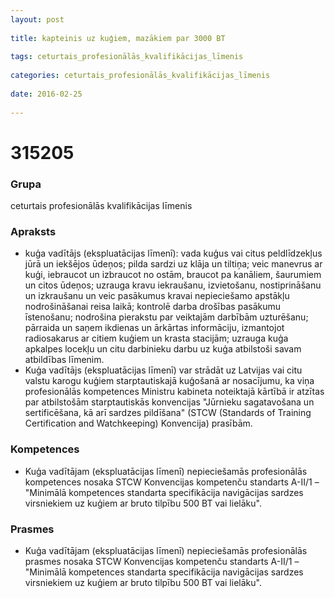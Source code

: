 ```yaml
---
layout: post
    
title: kapteinis uz kuģiem, mazākiem par 3000 BT
    
tags: ceturtais_profesionālās_kvalifikācijas_līmenis
    
categories: ceturtais_profesionālās_kvalifikācijas_līmenis
    
date: 2016-02-25
    
---
```

# 315205

### Grupa
ceturtais profesionālās kvalifikācijas līmenis

### Apraksts

* kuģa vadītājs (ekspluatācijas līmenī): vada kuģus vai citus peldlīdzekļus jūrā un iekšējos ūdeņos; pilda sardzi uz klāja un tiltiņa; veic manevrus ar kuģi, iebraucot un izbraucot no ostām, braucot pa kanāliem, šaurumiem un citos ūdeņos; uzrauga kravu iekraušanu, izvietošanu, nostiprināšanu un izkraušanu un veic pasākumus kravai nepieciešamo apstākļu nodrošināšanai reisa laikā; kontrolē darba drošības pasākumu īstenošanu; nodrošina pierakstu par veiktajām darbībām uzturēšanu; pārraida un saņem ikdienas un ārkārtas informāciju, izmantojot radiosakarus ar citiem kuģiem un krasta stacijām; uzrauga kuģa apkalpes locekļu un citu darbinieku darbu uz kuģa atbilstoši savam atbildības līmenim.
* Kuģa vadītājs (ekspluatācijas līmenī) var strādāt uz Latvijas vai citu valstu karogu kuģiem starptautiskajā kuģošanā ar nosacījumu, ka viņa profesionālās kompetences Ministru kabineta noteiktajā kārtībā ir atzītas par atbilstošām starptautiskās konvencijas "Jūrnieku sagatavošana un sertificēšana, kā arī sardzes pildīšana" (STCW (Standards of Training Certification and Watchkeeping) Konvencija) prasībām.

### Kompetences

* Kuģa vadītājam (ekspluatācijas līmenī) nepieciešamās profesionālās kompetences nosaka STCW Konvencijas kompetenču standarts A-II/1 – "Minimālā kompetences standarta specifikācija navigācijas sardzes virsniekiem uz kuģiem ar bruto tilpību 500 BT vai lielāku".

### Prasmes 
* Kuģa vadītājam (ekspluatācijas līmenī) nepieciešamās profesionālās prasmes nosaka STCW Konvencijas kompetenču standarts A-II/1 – "Minimālā kompetences standarta specifikācija navigācijas sardzes virsniekiem uz kuģiem ar bruto tilpību 500 BT vai lielāku".